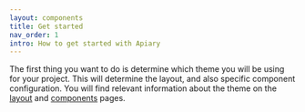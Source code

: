 ```yaml
---
layout: components
title: Get started
nav_order: 1
intro: How to get started with Apiary
---
```


The first thing you want to do is determine which theme you will be using for your project. This will determine the layout, and also specific component configuration. You will find relevant information about the theme on the [layout]({{site.baseurl}}/foundations/theme) and [components]({{site.baseurl}}/components/overview) pages.
